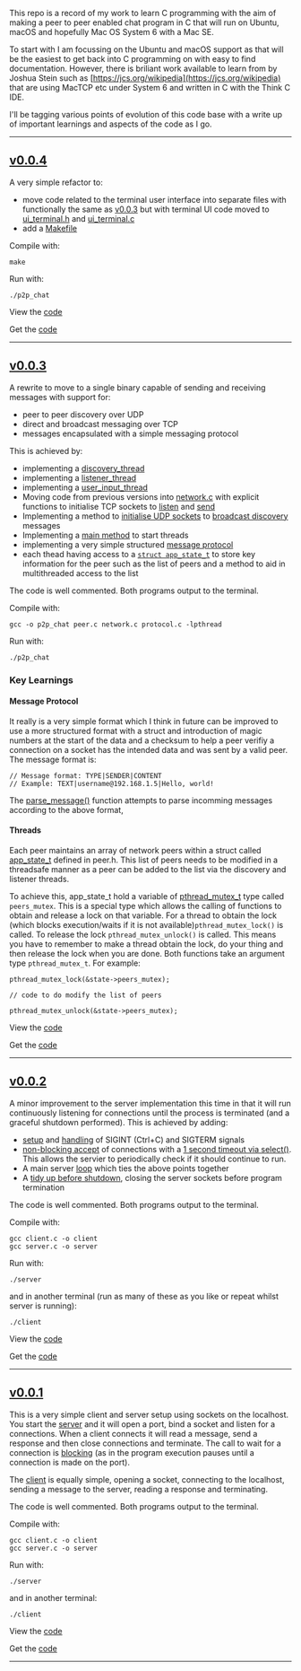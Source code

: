 This repo is a record of my work to learn C programming with the aim of making a peer to peer enabled chat program in C that will run on Ubuntu, macOS and hopefully Mac OS System 6 with a Mac SE.

To start with I am focussing on the Ubuntu and macOS support as that will be the easiest to get back into C programming on with easy to find documentation. However, there is briliant work available to learn from by Joshua Stein such as [https://jcs.org/wikipedia](https://jcs.org/wikipedia) that are using MacTCP etc under System 6 and written in C with the Think C IDE.

I'll be tagging various points of evolution of this code base with a write up of important learnings and aspects of the code as I go.

---

## [v0.0.4](https://github.com/matthewdeaves/csend/tree/v0.0.4)

A very simple refactor to:

* move code related to the terminal user interface into separate files with functionally the same as [v0.0.3](https://github.com/matthewdeaves/csend/tree/v0.0.3) but with terminal UI code moved to [ui_terminal.h](https://github.com/matthewdeaves/csend/blob/390e72b0b2020471c7348b23957101f81da2588b/ui_terminal.h) and  [ui_terminal.c](https://github.com/matthewdeaves/csend/blob/390e72b0b2020471c7348b23957101f81da2588b/ui_terminal.c)
* add a [Makefile](https://github.com/matthewdeaves/csend/blob/e52e6e47febbaba3fb970071b84d6c0a0341260a/Makefile)

Compile with:

```
make
```

Run with:

```
./p2p_chat
```

View the [code](https://github.com/matthewdeaves/csend/tree/v0.0.4)

Get the [code](https://github.com/matthewdeaves/csend/releases/tag/v0.0.4)

---

## [v0.0.3](https://github.com/matthewdeaves/csend/tree/v0.0.3)

A rewrite to move to a single binary capable of sending and receiving messages with support for:
* peer to peer discovery over UDP 
* direct and broadcast messaging over TCP
* messages encapsulated with a simple messaging protocol

This is achieved by:

* implementing a [discovery_thread](https://github.com/matthewdeaves/csend/blob/c393d6bf23b3f70750fb68d10c5c1ab0a77cf32b/network.c#L321)
* implementing a [listener_thread](https://github.com/matthewdeaves/csend/blob/c393d6bf23b3f70750fb68d10c5c1ab0a77cf32b/network.c#L224)
* implementing a [user_input_thread](https://github.com/matthewdeaves/csend/blob/c393d6bf23b3f70750fb68d10c5c1ab0a77cf32b/peer.c#L172)
* Moving code from previous versions into [network.c](https://github.com/matthewdeaves/csend/blob/c393d6bf23b3f70750fb68d10c5c1ab0a77cf32b/network.c) with explicit functions to initialise TCP sockets to [listen](https://github.com/matthewdeaves/csend/blob/c393d6bf23b3f70750fb68d10c5c1ab0a77cf32b/network.c#L53) and [send](https://github.com/matthewdeaves/csend/blob/c393d6bf23b3f70750fb68d10c5c1ab0a77cf32b/network.c#L165)
* Implementing a method to [initialise UDP sockets](https://github.com/matthewdeaves/csend/blob/c393d6bf23b3f70750fb68d10c5c1ab0a77cf32b/network.c#L142) to [broadcast discovery](https://github.com/matthewdeaves/csend/blob/c393d6bf23b3f70750fb68d10c5c1ab0a77cf32b/network.c#L142) messages
* Implementing a [main method](https://github.com/matthewdeaves/csend/blob/c393d6bf23b3f70750fb68d10c5c1ab0a77cf32b/peer.c#L310) to start threads
* implementing a very simple structured [message protocol](https://github.com/matthewdeaves/csend/blob/c393d6bf23b3f70750fb68d10c5c1ab0a77cf32b/protocol.c)
* each thead having access to a [`struct app_state_t`](https://github.com/matthewdeaves/csend/blob/c393d6bf23b3f70750fb68d10c5c1ab0a77cf32b/peer.h#L44) to store key information for the peer such as the list of peers and a method to aid in multithreaded access to the list

The code is well commented. Both programs output to the terminal.

Compile with:

```
gcc -o p2p_chat peer.c network.c protocol.c -lpthread
```

Run with:

```
./p2p_chat
```

### Key Learnings

#### Message Protocol

It really is a very simple format which I think in future can be improved to use a more structured format with a struct and introduction of magic numbers at the start of the data and a checksum to help a peer verifiy a connection on a socket has the intended data and was sent by a valid peer. The message format is:

```
// Message format: TYPE|SENDER|CONTENT
// Example: TEXT|username@192.168.1.5|Hello, world!

```
The [parse_message()](https://github.com/matthewdeaves/csend/blob/a4cea91a61c4f70d5ce5de417bf0d7a5a40cc184/protocol.c#L38) function attempts to parse incomming messages according to the above format, 

#### Threads
Each peer maintains an array of network peers within a struct called [app_state_t]() defined in peer.h. This list of peers needs to be modified in a threadsafe manner as a peer can be added to the list via the discovery and listener threads.

To achieve this, app_state_t hold a variable of [pthread_mutex_t]() type called `peers_mutex`. This is a special type which allows the calling of functions to obtain and release a lock on that variable. For a thread to obtain the lock (which blocks execution/waits if it is not available)`pthread_mutex_lock()` is called. To release the lock `pthread_mutex_unlock()` is called. This means you have to remember to make a thread obtain the lock, do your thing and then release the lock when you are done. Both functions take an argument type `pthread_mutex_t`. For example:

```
pthread_mutex_lock(&state->peers_mutex);

// code to do modify the list of peers

pthread_mutex_unlock(&state->peers_mutex);
```

View the [code](https://github.com/matthewdeaves/csend/tree/v0.0.3)

Get the [code](https://github.com/matthewdeaves/csend/releases/tag/v0.0.3)

---

## [v0.0.2](https://github.com/matthewdeaves/csend/tree/v0.0.2)

A minor improvement to the server implementation this time in that it will run continuously listening for connections until the process is terminated (and a graceful shutdown performed). This is achieved by adding:
* [setup](https://github.com/matthewdeaves/csend/blob/58fbc300af851ec4e6b11075ca1ead051a2cb73a/server.c#L54) and [handling](https://github.com/matthewdeaves/csend/blob/58fbc300af851ec4e6b11075ca1ead051a2cb73a/server.c#L24) of SIGINT (Ctrl+C) and SIGTERM signals
* [non-blocking accept](https://github.com/matthewdeaves/csend/blob/58fbc300af851ec4e6b11075ca1ead051a2cb73a/server.c#L108) of connections with a [1 second timeout via select()](https://github.com/matthewdeaves/csend/blob/58fbc300af851ec4e6b11075ca1ead051a2cb73a/server.c#L118). This allows the servier to periodically check if it should continue to run.
* A main server [loop](https://github.com/matthewdeaves/csend/blob/58fbc300af851ec4e6b11075ca1ead051a2cb73a/server.c#L103) which ties the above points together
* A [tidy up before shutdown](https://github.com/matthewdeaves/csend/blob/58fbc300af851ec4e6b11075ca1ead051a2cb73a/server.c#L29), closing the server sockets before program termination

The code is well commented. Both programs output to the terminal.

Compile with:

```
gcc client.c -o client
gcc server.c -o server
```

Run with:

```
./server
```

and in another terminal (run as many of these as you like or repeat whilst server is running):

```
./client
```
View the [code](https://github.com/matthewdeaves/csend/tree/v0.0.2)

Get the [code](https://github.com/matthewdeaves/csend/releases/tag/v0.0.2)

---

## [v0.0.1](https://github.com/matthewdeaves/csend/tree/v0.0.1)

This is a very simple client and server setup using sockets on the localhost. You start the [server](https://github.com/matthewdeaves/csend/blob/v0.0.1/server.c) and it will open a port, bind a socket and  listen for a connections. When a client connects it will read a message, send a response and then close connections and terminate. The call to wait for a connection is [blocking](https://github.com/matthewdeaves/csend/blob/a572ac3b9acbecea0316d38763c26d933245f092/server.c#L57) (as in the program execution pauses until a connection is made on the port).

The [client](https://github.com/matthewdeaves/csend/blob/v0.0.1/client.c) is equally simple, opening a socket, connecting to the localhost, sending a message to the server, reading a response and terminating.

The code is well commented. Both programs output to the terminal.

Compile with:

```
gcc client.c -o client
gcc server.c -o server
```

Run with:

```
./server
```

and in another terminal:

```
./client
```
View the [code](https://github.com/matthewdeaves/csend/tree/v0.0.1)

Get the [code](https://github.com/matthewdeaves/csend/releases/tag/v0.0.1)

---
